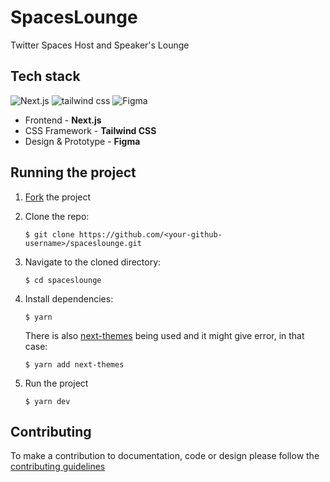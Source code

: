 # SpacesLounge

Twitter Spaces Host and Speaker's Lounge

## Tech stack

![Next.js](https://img.shields.io/badge/Next.js-305FCB?style=for-the-badge&logo=next.js&logoColor=white)
![tailwind css](https://img.shields.io/badge/tailwind_css-305FCB?style=for-the-badge&logo=tailwindcss&logoColor=white)
![Figma](https://img.shields.io/badge/Figma-305FCB?style=for-the-badge&logo=figma&logoColor=white)

- Frontend - **Next.js**
- CSS Framework - **Tailwind CSS**
- Design & Prototype - **Figma**

## Running the project

1. [Fork](https://github.com/avie-dev/spaceslounge/fork) the project

2. Clone the repo:

   ```console
   $ git clone https://github.com/<your-github-username>/spaceslounge.git
   ```

3. Navigate to the cloned directory:

   ```console
   $ cd spaceslounge
   ```

4. Install dependencies:

   ```console
   $ yarn
   ```
   
   There is also [next-themes](https://www.npmjs.com/package/next-themes) being used and it might give error, in that case:
   
   ```console
   $ yarn add next-themes
   ```

5. Run the project

   ```console
   $ yarn dev
   ```

## Contributing

To make a contribution to documentation, code or design please follow the [contributing guidelines](https://github.com/avie-dev/spaceslounge/blob/main/CONTRIBUTING.md)
